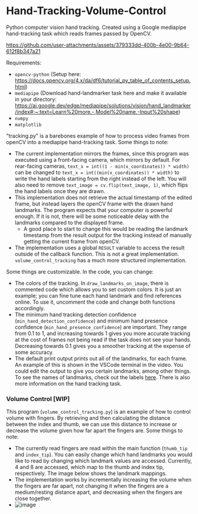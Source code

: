 # Hand-Tracking-Volume-Control
Python computer vision hand tracking. Created using a Google mediapipe hand-tracking task which reads frames passed by OpenCV.

https://github.com/user-attachments/assets/379333dd-400b-4e00-9b64-612f8b347a21


Requirements:
- `opencv-python` (Setup here: https://docs.opencv.org/4.x/da/df6/tutorial_py_table_of_contents_setup.html)
- `mediapipe` (Download hand-landmarker task here and make it available in your directory: https://ai.google.dev/edge/mediapipe/solutions/vision/hand_landmarker/index#:~:text=Learn%20more.-,Model%20name,-Input%20shape)
- `numpy`
- `matplotlib`

"tracking.py" is a barebones example of how to process video frames from openCV into a mediapipe hand-tracking task. Some things to note:
- The current implementation mirrors the frames, since this program was executed using a front-facing camera, which mirrors by default. For rear-facing cameras, `text_x = int((1 - min(x_coordinates)) * width)` can be changed to `text_x = int((min(x_coordinates)) * width)` to write the hand labels starting from the right instead of the left. You will also need to remove `text_image = cv.flip(text_image, 1)`, which flips the hand labels once they are drawn.
- This implementation does not retrieve the actual timestamp of the edited frame, but instead layers the openCV frame with the drawn hand landmarks. The program expects that your computer is powerful enough. If it is not, there will be some noticeable delay with the landmarks compared to the displayed frame.
    - A good place to start to change this would be reading the landmark timestamp from the result output for the tracking instead of manually getting the current frame from openCV.
- The implementation uses a global `RESULT` variable to access the result outside of the callback function. This is not a great implementation. `volume_control_tracking` has a much more structured implementation.

Some things are customizable. In the code, you can change:
- The colors of the tracking. In `draw_landmarks_on_image`, there is commented code which allows you to set custom colors. It is just an example; you can fine tune each hand landmark and find references online. To use it, uncomment the code and change both functions accordingly.
- The minimum hand tracking detection confidence (`min_hand_detection_confidence`) and minimum hand presence confidence (`min_hand_presence_confidence`) are important. They range from 0.1 to 1, and increasing towards 1 gives you more accurate tracking at the cost of frames not being read if the task does not see your hands. Decreasing towards 0.1 gives you a smoother tracking at the expense of some accuracy.
- The default print output prints out all of the landmarks, for each frame. An example of this is shown in the VSCode terminal in the video. You could edit the output to give you certain landmarks, among other things. To see the names of landmarks, check out the labels [here](https://ai.google.dev/edge/mediapipe/solutions/vision/hand_landmarker/index#:~:text=Learn%20more.-,Model%20name,-Input%20shape). There is also more information on the hand tracking task.

### Volume Control [WIP]
This program (`volume_control_tracking.py`) is an example of how to control volume with fingers. By retrieving and then calculating the distance between the index and thumb, we can use this distance to increase or decrease the volume given how far apart the fingers are. Some things to note:
- The currently read fingers are read within the main function (`thumb_tip` and `index_tip`). You can easily change which hand landmarks you would like to read by changing which landmark values are accessed. Currently, 4 and 8 are accessed, which map to the thumb and index tip, respectively. The image below shows the landmark mappings.
- The implementation works by incrementally increasing the volume when the fingers are far apart, not changing it when the fingers are a medium/resting distance apart, and decreasing when the fingers are close together.
- ![image](https://github.com/user-attachments/assets/9ccc9f1c-707b-41a0-93b6-c6a0b19ecda0)
